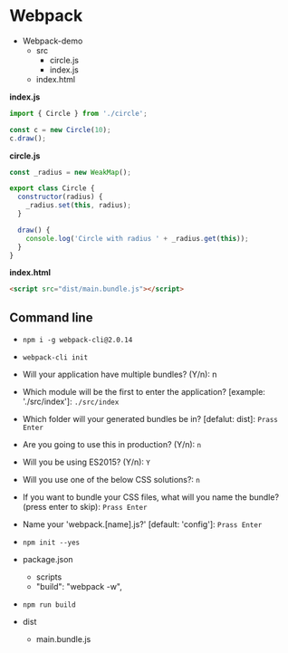 # Webpack

- Webpack-demo
  - src
    - circle.js
    - index.js
  - index.html

**index.js**

```js
import { Circle } from './circle';

const c = new Circle(10);
c.draw();
```

**circle.js**

```js
const _radius = new WeakMap();

export class Circle {
  constructor(radius) {
    _radius.set(this, radius);
  }

  draw() {
    console.log('Circle with radius ' + _radius.get(this));
  }
}
```

**index.html**

```html
<script src="dist/main.bundle.js"></script>
```

## Command line

- `npm i -g webpack-cli@2.0.14`
- `webpack-cli init`
- Will your application have multiple bundles? (Y/n): n
- Which module will be the first to enter the application? [example: './src/index']: `./src/index`
- Which folder will your generated bundles be in? [defalut: dist]: `Prass Enter`
- Are you going to use this in production? (Y/n): `n`
- Will you be using ES2015? (Y/n): `Y`
- Will you use one of the below CSS solutions?: `n`
- If you want to bundle your CSS files, what will you name the bundle? (press enter to skip): `Prass Enter`
- Name your 'webpack.[name].js?' [default: 'config']: `Prass Enter`

- `npm init --yes`
- package.json
  - scripts
  - "build": "webpack -w",
- `npm run build`

- dist
  - main.bundle.js
